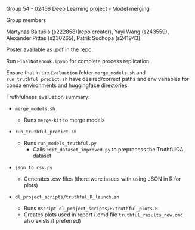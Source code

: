 Group 54 - 02456 Deep Learning project - Model merging

Group members:

Martynas Baltušis (s222858)(repo creator), Yayi Wang (s243559), Alexander Pittas (s230265), Patrik Suchopa (s241943)

Poster available as .pdf in the repo.

Run `FinalNotebook.ipynb` for complete process replication

Ensure that in the `Evaluation` folder `merge_models.sh` and `run_truthful_predict.sh` have desired/correct paths and env variables for conda environments and huggingface directories
 
Truthfulness evaluation summary:

- `merge_models.sh`
   - Runs `merge-kit` to merge models
  
- `run_truthful_predict.sh`
  - Runs `run_models_truthful.py`
    - Calls `edit_dataset_improved.py` to preprocess the TruthfulQA dataset
- `json_to_csv.py`
  - Generates .csv files (there were issues with using JSON in R for plots)
- `dl_project_scripts/truthful_R_launch.sh`
  - Runs `Rscript dl_project_scripts/R/truthful_plots.R`
  - Creates plots used in report (.qmd file `truthful_results_new.qmd` also exists if preferred)
  
